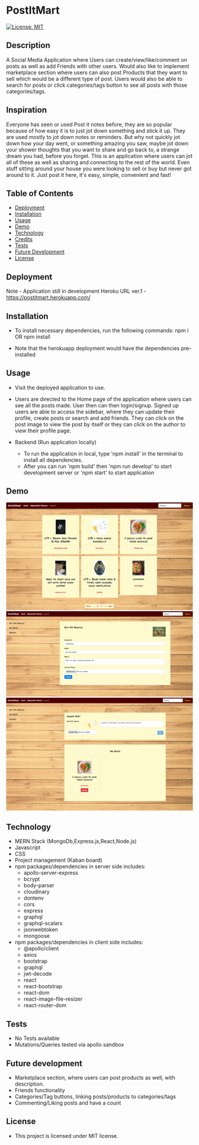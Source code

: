# PostItMart
[![License: MIT](https://img.shields.io/badge/License-MIT-yellow.svg)](https://opensource.org/licenses/MIT)

## Description
A Social Media Application where Users can create/view/like/comment on posts as well as add Friends with other users. Would also like to implement marketplace section where users can also post Products that they want to sell which would be a different type of post. Users would also be able to search for posts or click categories/tags button to see all posts with those categories/tags.

## Inspiration
Everyone has seen or used Post it notes before, they are so popular because of how easy it is to just jot down something and stick it up. They are used mostly to jot down notes or reminders. But why not quickly jot down how your day went, or something amazing you saw, maybe jot down your shower thoughts that you want to share and go back to, a strange dream you had,  before you forget.  This is an application where users can jot all of these as well as sharing and connecting to the rest of the world. Even stuff sitting around your house you were looking to sell or buy but never got around to it. Just post it here, it's easy, simple, convenient and fast!

## Table of Contents
- [Deployment](#deployment)
- [Installation](#installation)
- [Usage](#usage)
- [Demo](#demo)
- [Technology](#technology)
- [Credits](#credits)
- [Tests](#tests)
- [Future Development](#future-development)
- [License](#license)

## Deployment
Note - Application still in development
Heroku URL ver.1 - https://postitmart.herokuapp.com/

## Installation
- To install necessary dependencies, run the following commands:
npm i OR npm install

- Note that the herokuapp deployment would have the dependencies pre-installed

## Usage
- Visit the deployed application to use.
- Users are directed to the Home page of the application where users can see all the posts made. User then can then login/signup. Signed up users are able to access the sidebar, where they can update their profile, create posts or search and add friends. They can click on the post image to view the post by itself or they can click on the author to view their profile page.

- Backend (Run application locally)
  - To run the application in local, type 'npm install' in the terminal to install all dependencies.
  - After you can run 'npm build' then 'npm run develop' to start development server or 'npm start' to start application

## Demo
![](./client/src/images/screenshot1.png)
![](./client/src/images/screenshot2.png)
![](./client/src/images/screenshot3.png)

## Technology
- MERN Stack (MongoDb,Express.js,React,Node.js)
- Javascript
- CSS
- Project management (Kaban board)
- npm packages/dependencies in server side includes: 
  - apollo-server-express
  - bcrypt
  - body-parser
  - cloudinary
  - dontenv
  - cors
  - express
  - graphql
  - graphql-scalars
  - jsonwebtoken
  - mongoose
- npm packages/dependencies in client side includes:
  - @apollo/client
  - axios
  - bootstrap
  - graphql
  - jwt-decode
  - react
  - react-bootstrap
  - react-dom
  - react-image-file-resizer
  - react-router-dom

## Tests
- No Tests available
- Mutations/Queries tested via apollo sandbox

## Future development
- Marketplace section, where users can post products as well, with description.
- Friends functionality
- Categories/Tag buttons, linking posts/products to categories/tags
- Commenting/Liking posts and have a count

## License
- This project is licensed under MIT license.




